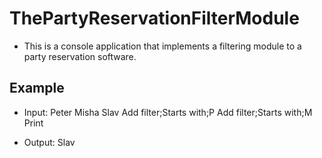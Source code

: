 ﻿# ThePartyReservationFilterModule

* This is a console application that implements a filtering module to a party reservation software.

## Example 

* Input: Peter Misha Slav
 Add filter;Starts with;P
 Add filter;Starts with;M
 Print

* Output: Slav